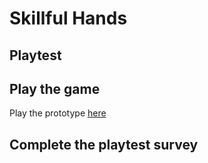 # Skillful Hands
## Playtest

## Play the game

Play the prototype [here](https://agirgin.github.io/IASC-1P04-Twine-Game/prototype/Skillful_Hands.html)

## Complete the playtest survey
